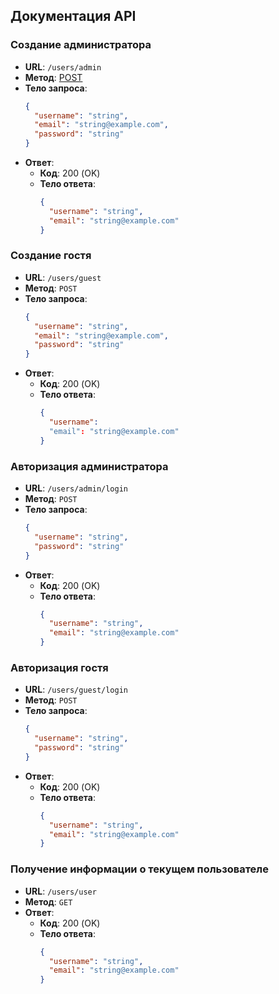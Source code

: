 ## Документация API

### Создание администратора

- **URL**: `/users/admin`
- **Метод**: [POST](file:///Users/levbaldin/Code/diplom/hotel-backend/README.md#6%2C15-6%2C15)
- **Тело запроса**:
  ```json
  {
    "username": "string",
    "email": "string@example.com",
    "password": "string"
  }
  ```
- **Ответ**:
  - **Код**: 200 (OK)
  - **Тело ответа**:
    ```json
    {
      "username": "string",
      "email": "string@example.com"
    }
    ```

### Создание гостя

- **URL**: `/users/guest`
- **Метод**: `POST`
- **Тело запроса**:
  ```json
  {
    "username": "string",
    "email": "string@example.com",
    "password": "string"
  }
  ```
- **Ответ**:
  - **Код**: 200 (OK)
  - **Тело ответа**:
    ```json
    {
      "username":
      "email": "string@example.com"
    }
    ```

### Авторизация администратора

- **URL**: `/users/admin/login`
- **Метод**: `POST`
- **Тело запроса**:
  ```json
  {
    "username": "string",
    "password": "string"
  }
  ```
- **Ответ**:
  - **Код**: 200 (OK)
  - **Тело ответа**:
    ```json
    {
      "username": "string",
      "email": "string@example.com"
    }
    ```

### Авторизация гостя

- **URL**: `/users/guest/login`
- **Метод**: `POST`
- **Тело запроса**:
  ```json
  {
    "username": "string",
    "password": "string"
  }
  ```
- **Ответ**:
  - **Код**: 200 (OK)
  - **Тело ответа**:
    ```json
    {
      "username": "string",
      "email": "string@example.com"
    }
    ```

### Получение информации о текущем пользователе

- **URL**: `/users/user`
- **Метод**: `GET`
- **Ответ**:
  - **Код**: 200 (OK)
  - **Тело ответа**:
    ```json
    {
      "username": "string",
      "email": "string@example.com"
    }
    ```
